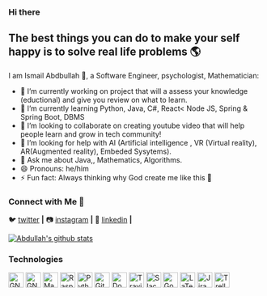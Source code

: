 ### Hi there 

## The best things you can do to make your self happy is to solve real life problems 🌎

I am Ismail Abdbullah 🙋, a Software Engineer, psychologist, Mathematician:

- 🔭 I’m currently working on project that will a assess your knowledge (eductional) and give you review on what to learn.
- 🌱 I’m currently learning Python, Java, C#, React< Node JS, Spring & Spring Boot, DBMS
- 👯 I’m looking to collaborate on creating youtube video that will help people learn and grow in tech community!
- 🤔 I’m looking for help with AI (Artificial intelligence , VR (Virtual reality), AR(Augmented reality), Embeded Sysytems).
- 💬 Ask me about Java,, Mathematics, Algorithms.
- 😄 Pronouns: he/him
- ⚡ Fun fact: Always thinking why God create me like this 🤫

### Connect with Me 🤝

🐦 [twitter][twitter] **|** 
📷 [instagram][instagram] **|** 
👔 [linkedin][instagram] **|** 

[![Abdullah's github stats](https://github-readme-stats.vercel.app/api?username=Abdullah-ohida)](https://github.com/Abdullah-ohida/github-readme-stats)

[twitter]: https://twitter.com/Whale_walker
[instagram]: https://www.linkedin.com/in/abdullah-ismail-183a001a1/
[linkedin]: https://www.instagram.com/abdullahismail649/?hl=en

### Technologies
<a href="https://www.gnu.org/"><img alt="GNU" src='https://simpleicons.org/icons/gnu.svg' width='30'/></a>
<a href="https://www.gnu.org/software/bash/"><img alt="GNU Bash" src='https://www.vectorlogo.zone/logos/gnu_bash/gnu_bash-icon.svg' width='30'/></a>
<a href="https://manjaro.org/"><img alt="Manjaro" src='https://upload.wikimedia.org/wikipedia/commons/thumb/3/3e/Manjaro-logo.svg/512px-Manjaro-logo.svg.png' width='30'/></a>
<a href="https://www.raspberrypi.org/"><img alt="Raspberry Pi" src='https://www.vectorlogo.zone/logos/raspberrypi/raspberrypi-icon.svg' width='30'/></a>
<a href="https://www.python.org/"><img alt="Python" src='https://www.vectorlogo.zone/logos/python/python-icon.svg' width='30'/></a>
<a href="https://git-scm.com/"><img alt="Git" src='https://www.vectorlogo.zone/logos/git-scm/git-scm-icon.svg' width='30'/></a>
<a href="https://www.docker.com//"><img alt="Docker" src='https://www.vectorlogo.zone/logos/docker/docker-icon.svg' width='30'/></a>
<a href="https://travis-ci.org/"><img alt="Travis CI" src='https://www.vectorlogo.zone/logos/travis-ci/travis-ci-icon.svg' width='30'/></a>
<a href="https://slack.com/"><img alt="Slack" src='https://www.vectorlogo.zone/logos/slack/slack-icon.svg' width='30'/></a>
<a href="https://cloud.google.com/"><img alt="Google Cloud" src='https://www.vectorlogo.zone/logos/google_cloud/google_cloud-icon.svg' width='30'/></a>
<a href="https://www.latex-project.org"><img alt="LaTeX" src='https://simpleicons.org/icons/latex.svg' width='30'/></a>
<a href="https://jira.com"><img alt="Jira" src='https://www.vectorlogo.zone/logos/atlassian_jira/atlassian_jira-icon.svg' width='30'/></a>
<a href="https://trello.com/"><img alt="Trello" src='https://www.vectorlogo.zone/logos/trello/trello-icon.svg' width='30'/></a>
</a>

<!--
**Abdullah-ohida/Abdullah-ohida** is a ✨ _special_ ✨ repository because its `README.md` (this file) appears on your GitHub profile.




-->
